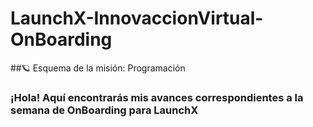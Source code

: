 # LaunchX-InnovaccionVirtual-OnBoarding
##🪐 Esquema de la misión: Programación
### ¡Hola! Aquí encontrarás mis avances correspondientes a la semana de OnBoarding para LaunchX
